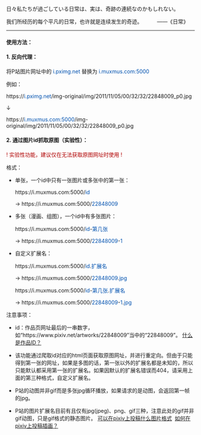 日々私たちが過ごしている日常は、実は、奇跡の連続なのかもしれない。

我们所经历的每个平凡的日常，也许就是连续发生的奇迹。&nbsp;&nbsp;&nbsp;&nbsp;&nbsp;&nbsp;&nbsp;&nbsp;&nbsp;&nbsp;——《日常》

---

#### 使用方法：

#### 1. 反向代理：

将P站图片网址中的 <font color=#0051af>i.pximg.net</font> 替换为 <font color=#0051af>i.muxmus.com:5000</font>

例如：

https://<font color=#0051af>i.pximg.net</font>/img-original/img/2011/11/05/00/32/32/22848009_p0.jpg

↓

https://<font color=#0051af>i.muxmus.com:5000</font>/img-original/img/2011/11/05/00/32/32/22848009_p0.jpg

#### 2. 通过图片id抓取原图（实验性）：

<font color=#b00000>! 实验性功能，建议仅在无法获取原图网址时使用 !</font>

格式：

+ 单张，一个id中只有一张图片或多张中的第一张：

	https://<font>i.muxmus.com:5000/</font><font color=#0051af>id</font>

	→ https://<font>i.muxmus.com:5000/</font><font color=#0051af>22848009</font>

+ 多张（漫画、组图），一个id中有多张图片：

	https://<font>i.muxmus.com:5000/</font><font color=#0051af>id</font>-<font color=#0051af>第几张</font>

	→ https://<font>i.muxmus.com:5000/</font><font color=#0051af>22848009</font>-<font color=#0051af>1</font>

+ 自定义扩展名：

    https://<font>i.muxmus.com:5000/</font><font color=#0051af>id</font>.<font color=#0051af>扩展名</font>

    → https://<font>i.muxmus.com:5000/</font><font color=#0051af>22848009</font>.<font color=#0051af>jpg</font>

    https://<font>i.muxmus.com:5000/</font><font color=#0051af>id</font>-<font color=#0051af>第几张</font>.<font color=#0051af>扩展名</font>

    → https://<font>i.muxmus.com:5000/</font><font color=#0051af>22848009</font>-<font color=#0051af>1</font>.<font color=#0051af>jpg</font>

注意事项：

*	id：作品页网址最后的一串数字，如“https://<font>www</font>.pixiv.<font>net/artworks/22848009”当中的“22848009”。</font> [什么是作品ID？](https://www.pixiv.help/hc/zh-cn/articles/235585168-%E4%BB%80%E4%B9%88%E6%98%AF%E4%BD%9C%E5%93%81ID)

*   该功能通过爬取id对应的html页面获取原图网址，并进行重定向。但由于只能得到第一张的网址，如果是多图的话，第一张以外的扩展名都是未知的，所以只能默认都采用第一张的扩展名。如果因默认的扩展名错误而404，请采用上面的第三种格式，自定义扩展名。

*   P站的动图并非gif而是多张jpg循环播放，如果请求的是动图，会返回第一帧的jpg。

*   P站的图片扩展名目前有且仅有jpg(jpeg)、png、gif三种，注意此处的gif并非gif动图，只是gif格式的静态图片。 [可以在pixiv上投稿什么图片格式](https://www.pixiv.help/hc/zh-cn/articles/235584428-%E5%8F%AF%E4%BB%A5%E5%9C%A8pixiv%E4%B8%8A%E6%8A%95%E7%A8%BF%E4%BB%80%E4%B9%88%E5%9B%BE%E7%89%87%E6%A0%BC%E5%BC%8F)&nbsp;&nbsp;[如何在pixiv上投稿插画？](https://www.pixiv.help/hc/zh-cn/articles/235584588-%E5%A6%82%E4%BD%95%E5%9C%A8pixiv%E4%B8%8A%E6%8A%95%E7%A8%BF%E6%8F%92%E7%94%BB)
